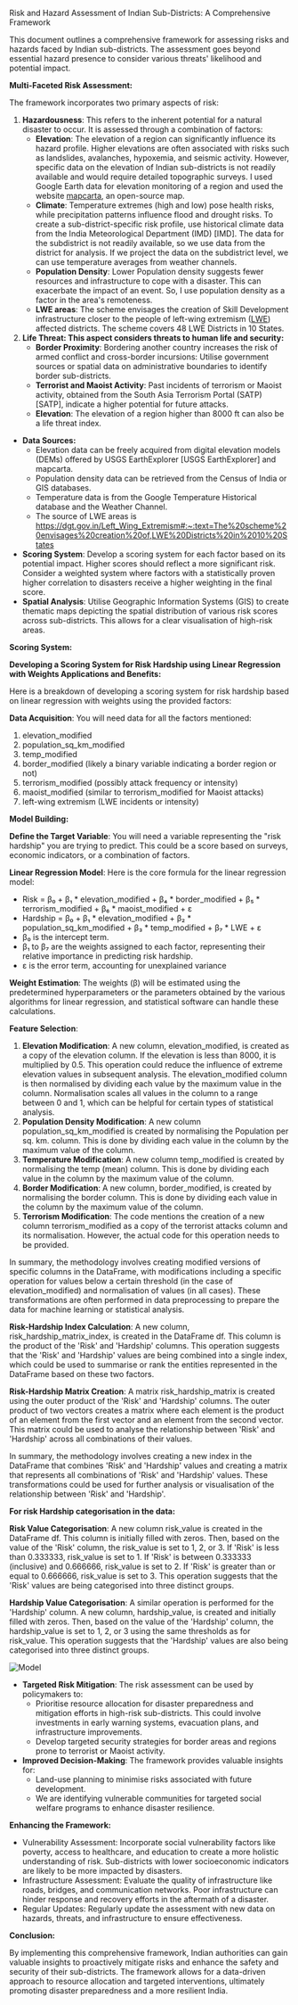 Risk and Hazard Assessment of Indian Sub-Districts: A Comprehensive Framework

This document outlines a comprehensive framework for assessing risks and hazards faced by Indian sub-districts. The assessment goes beyond essential hazard presence to consider various threats' likelihood and potential impact.

**Multi-Faceted Risk Assessment:**

The framework incorporates two primary aspects of risk:

1. **Hazardousness**: This refers to the inherent potential for a natural disaster to occur. It is assessed through a combination of factors:
    - **Elevation**: The elevation of a region can significantly influence its hazard profile. Higher elevations are often associated with risks such as landslides, avalanches, hypoxemia, and seismic activity. However, specific data on the elevation of Indian sub-districts is not readily available and would require detailed topographic surveys. I used Google Earth data for elevation monitoring of a region and used the website [mapcarta](https://mapcarta.com/), an open-source map.
    - **Climate**: Temperature extremes (high and low) pose health risks, while precipitation patterns influence flood and drought risks. To create a sub-district-specific risk profile, use historical climate data from the India Meteorological Department (IMD) \[IMD\]. The data for the subdistrict is not readily available, so we use data from the district for analysis. If we project the data on the subdistrict level, we can use temperature averages from weather channels.
    - **Population Density**: Lower Population density suggests fewer resources and infrastructure to cope with a disaster. This can exacerbate the impact of an event. So, I use population density as a factor in the area's remoteness.
    - **LWE areas**: The scheme envisages the creation of Skill Development infrastructure closer to the people of left-wing extremism ([LWE](https://dgt.gov.in/Left_Wing_Extremism#:~:text=The%20scheme%20envisages%20creation%20of,LWE%20Districts%20in%2010%20States.)) affected districts. The scheme covers 48 LWE Districts in 10 States.
2. **Life Threat: This aspect considers threats to human life and security:**
    - **Border Proximity**: Bordering another country increases the risk of armed conflict and cross-border incursions: Utilise government sources or spatial data on administrative boundaries to identify border sub-districts.
    - **Terrorist and Maoist Activity**: Past incidents of terrorism or Maoist activity, obtained from the South Asia Terrorism Portal (SATP) \[SATP\], indicate a higher potential for future attacks.
    - **Elevation**: The elevation of a region higher than 8000 ft can also be a life threat index.

- **Data Sources:**
  - Elevation data can be freely acquired from digital elevation models (DEMs) offered by USGS EarthExplorer \[USGS EarthExplorer\] and mapcarta.
  - Population density data can be retrieved from the Census of India or GIS databases.
  - Temperature data is from the Google Temperature Historical database and the Weather Channel.
  - The source of LWE areas is <https://dgt.gov.in/Left_Wing_Extremism#:~:text=The%20scheme%20envisages%20creation%20of,LWE%20Districts%20in%2010%20States>
- **Scoring System**: Develop a scoring system for each factor based on its potential impact. Higher scores should reflect a more significant risk. Consider a weighted system where factors with a statistically proven higher correlation to disasters receive a higher weighting in the final score.
- **Spatial Analysis**: Utilise Geographic Information Systems (GIS) to create thematic maps depicting the spatial distribution of various risk scores across sub-districts. This allows for a clear visualisation of high-risk areas.

**Scoring System:**

**Developing a Scoring System for Risk Hardship using Linear Regression with Weights Applications and Benefits:**

Here is a breakdown of developing a scoring system for risk hardship based on linear regression with weights using the provided factors:

**Data Acquisition**: You will need data for all the factors mentioned:

1. elevation_modified
2. population_sq_km_modified
3. temp_modified
4. border_modified (likely a binary variable indicating a border region or not)
5. terrorism_modified (possibly attack frequency or intensity)
6. maoist_modified (similar to terrorism_modified for Maoist attacks)
7. left-wing extremism (LWE incidents or intensity)

**Model Building:**

**Define the Target Variable**: You will need a variable representing the "risk hardship" you are trying to predict. This could be a score based on surveys, economic indicators, or a combination of factors.

**Linear Regression Model**: Here is the core formula for the linear regression model:

- Risk = β₀ + β₁ \* elevation_modified + β₄ \* border_modified + β₅ \* terrorism_modified + β₆ \* maoist_modified + ε
- Hardship  = β₀ + β₁ \* elevation_modified + β₂ \* population_sq_km_modified + β₃ \* temp_modified + β₇ \* LWE + ε
- β₀ is the intercept term.
- β₁ to β₇ are the weights assigned to each factor, representing their relative importance in predicting risk hardship.
- ε is the error term, accounting for unexplained variance

**Weight Estimation**: The weights (β) will be estimated using the predetermined hyperparameters or the parameters obtained by the various algorithms for linear regression, and statistical software can handle these calculations.

**Feature Selection**:

1. **Elevation Modification**: A new column, elevation_modified, is created as a copy of the elevation column. If the elevation is less than 8000, it is multiplied by 0.5. This operation could reduce the influence of extreme elevation values in subsequent analysis. The elevation_modified column is then normalised by dividing each value by the maximum value in the column. Normalisation scales all values in the column to a range between 0 and 1, which can be helpful for certain types of statistical analysis.
2. **Population Density Modification**: A new column population_sq_km_modified is created by normalising the Population per sq. km. column. This is done by dividing each value in the column by the maximum value of the column.
3. **Temperature Modification**: A new column temp_modified is created by normalising the temp (mean) column. This is done by dividing each value in the column by the maximum value of the column.
4. **Border Modification**: A new column, border_modified, is created by normalising the border column. This is done by dividing each value in the column by the maximum value of the column.
5. **Terrorism Modification**: The code mentions the creation of a new column terrorism_modified as a copy of the terrorist attacks column and its normalisation. However, the actual code for this operation needs to be provided.

In summary, the methodology involves creating modified versions of specific columns in the DataFrame, with modifications including a specific operation for values below a certain threshold (in the case of elevation_modified) and normalisation of values (in all cases). These transformations are often performed in data preprocessing to prepare the data for machine learning or statistical analysis.

**Risk-Hardship Index Calculation**: A new column, risk_hardship_matrix_index, is created in the DataFrame df. This column is the product of the 'Risk' and 'Hardship' columns. This operation suggests that the 'Risk' and 'Hardship' values are being combined into a single index, which could be used to summarise or rank the entities represented in the DataFrame based on these two factors.

**Risk-Hardship Matrix Creation**: A matrix risk_hardship_matrix is created using the outer product of the 'Risk' and 'Hardship' columns. The outer product of two vectors creates a matrix where each element is the product of an element from the first vector and an element from the second vector. This matrix could be used to analyse the relationship between 'Risk' and 'Hardship' across all combinations of their values.

In summary, the methodology involves creating a new index in the DataFrame that combines 'Risk' and 'Hardship' values and creating a matrix that represents all combinations of 'Risk' and 'Hardship' values. These transformations could be used for further analysis or visualisation of the relationship between 'Risk' and 'Hardship'.

**For risk Hardship categorisation in the data:**

**Risk Value Categorisation**: A new column risk_value is created in the DataFrame df. This column is initially filled with zeros. Then, based on the value of the 'Risk' column, the risk_value is set to 1, 2, or 3. If 'Risk' is less than 0.333333, risk_value is set to 1. If 'Risk' is between 0.333333 (inclusive) and 0.666666, risk_value is set to 2. If 'Risk' is greater than or equal to 0.666666, risk_value is set to 3. This operation suggests that the 'Risk' values are being categorised into three distinct groups.

**Hardship Value Categorisation**: A similar operation is performed for the 'Hardship' column. A new column, hardship_value, is created and initially filled with zeros. Then, based on the value of the 'Hardship' column, the hardship_value is set to 1, 2, or 3 using the same thresholds as for risk_value. This operation suggests that the 'Hardship' values are also being categorised into three distinct groups.

![Model]([(https://github.com/harshitIIITD/risk-hardship-for-allowances/blob/Images/Picture1.png?raw=true)])

- **Targeted Risk Mitigation**: The risk assessment can be used by policymakers to:
  - Prioritise resource allocation for disaster preparedness and mitigation efforts in high-risk sub-districts. This could involve investments in early warning systems, evacuation plans, and infrastructure improvements.
  - Develop targeted security strategies for border areas and regions prone to terrorist or Maoist activity.
- **Improved Decision-Making**: The framework provides valuable insights for:
  - Land-use planning to minimise risks associated with future development.
  - We are identifying vulnerable communities for targeted social welfare programs to enhance disaster resilience.

**Enhancing the Framework:**

- Vulnerability Assessment: Incorporate social vulnerability factors like poverty, access to healthcare, and education to create a more holistic understanding of risk. Sub-districts with lower socioeconomic indicators are likely to be more impacted by disasters.
- Infrastructure Assessment: Evaluate the quality of infrastructure like roads, bridges, and communication networks. Poor infrastructure can hinder response and recovery efforts in the aftermath of a disaster.
- Regular Updates: Regularly update the assessment with new data on hazards, threats, and infrastructure to ensure effectiveness.

**Conclusion:**

By implementing this comprehensive framework, Indian authorities can gain valuable insights to proactively mitigate risks and enhance the safety and security of their sub-districts. The framework allows for a data-driven approach to resource allocation and targeted interventions, ultimately promoting disaster preparedness and a more resilient India.
